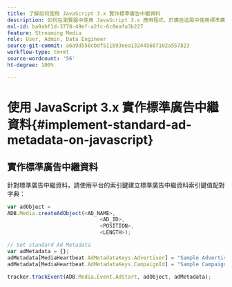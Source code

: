 ```yaml
---
title: 了解如何使用 JavaScript 3.x 實作標準廣告中繼資料
description: 如何在瀏覽器中使用 JavaScript 3.x 應用程式，於廣告追蹤中使用標準廣告中繼資料。
exl-id: ba9abf1d-3778-49ef-a2fc-6c0eafa3b227
feature: Streaming Media
role: User, Admin, Data Engineer
source-git-commit: a6a9d550cbdf511b93eea132445607102a557823
workflow-type: tm+mt
source-wordcount: '56'
ht-degree: 100%

---
```


# 使用 JavaScript 3.x 實作標準廣告中繼資料{#implement-standard-ad-metadata-on-javascript}

## 實作標準廣告中繼資料

針對標準廣告中繼資料，請使用平台的索引鍵建立標準廣告中繼資料索引鍵值配對字典：

```js
var adObject =
ADB.Media.createAdObject(<AD_NAME>,
                              <AD_ID>,
                              <POSITION>,
                              <LENGTH>);

// Set standard Ad Metadata
var adMetadata = {};
adMetadata[MediaHeartbeat.AdMetadataKeys.Advertiser] = "Sample Advertiser";
adMetadata[MediaHeartbeat.AdMetadataKeys.CampaignId] = "Sample Campaign";

tracker.trackEvent(ADB.Media.Event.AdStart, adObject, adMetadata);
```
